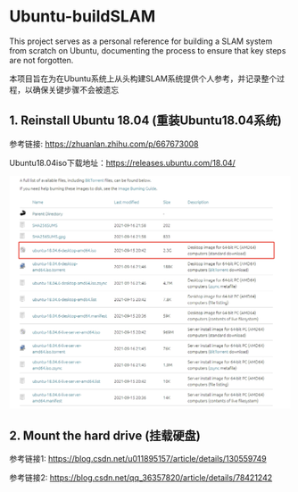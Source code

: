 # Ubuntu-buildSLAM

This project serves as a personal reference for building a SLAM system from scratch on Ubuntu, documenting the process to ensure that key steps are not forgotten.

本项目旨在为在Ubuntu系统上从头构建SLAM系统提供个人参考，并记录整个过程，以确保关键步骤不会被遗忘

## 1. Reinstall Ubuntu 18.04 (重装Ubuntu18.04系统)

参考链接: https://zhuanlan.zhihu.com/p/667673008

Ubuntu18.04iso下载地址：https://releases.ubuntu.com/18.04/

![Ubuntu18.04](/Screenshot/Ubuntu18.04iso.png)

## 2. Mount the hard drive (挂载硬盘)

参考链接1: https://blog.csdn.net/u011895157/article/details/130559749

参考链接2: https://blog.csdn.net/qq_36357820/article/details/78421242

